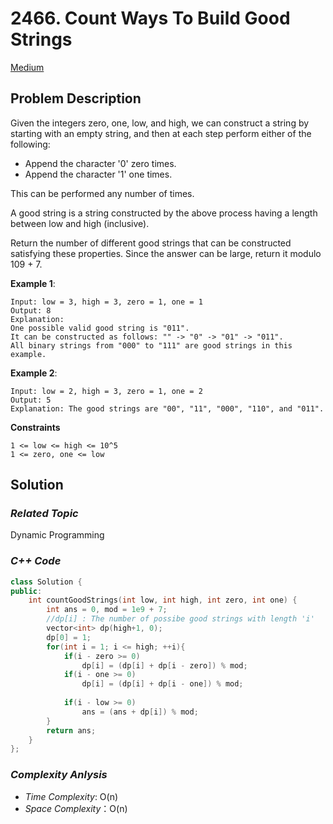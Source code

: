 # 2466. Count Ways To Build Good Strings
[Medium](https://leetcode.com/problems/count-ways-to-build-good-strings/description/)

## Problem Description

Given the integers zero, one, low, and high, we can construct a string by starting with an empty string, and then at each step perform either of the following:

  - Append the character '0' zero times.
  - Append the character '1' one times.

This can be performed any number of times.

A good string is a string constructed by the above process having a length between low and high (inclusive).

Return the number of different good strings that can be constructed satisfying these properties. Since the answer can be large, return it modulo 109 + 7.

**Example 1**:
```
Input: low = 3, high = 3, zero = 1, one = 1
Output: 8
Explanation: 
One possible valid good string is "011". 
It can be constructed as follows: "" -> "0" -> "01" -> "011". 
All binary strings from "000" to "111" are good strings in this example.
```
**Example 2**:
```
Input: low = 2, high = 3, zero = 1, one = 2
Output: 5
Explanation: The good strings are "00", "11", "000", "110", and "011".
```

**Constraints**
```
1 <= low <= high <= 10^5
1 <= zero, one <= low
```

## Solution

### _Related Topic_
   Dynamic Programming

### _C++ Code_
```cpp
class Solution {
public:
    int countGoodStrings(int low, int high, int zero, int one) {
        int ans = 0, mod = 1e9 + 7;
        //dp[i] : The number of possibe good strings with length 'i'
        vector<int> dp(high+1, 0);
        dp[0] = 1;
        for(int i = 1; i <= high; ++i){
            if(i - zero >= 0)
                dp[i] = (dp[i] + dp[i - zero]) % mod;
            if(i - one >= 0)
                dp[i] = (dp[i] + dp[i - one]) % mod;
            
            if(i - low >= 0)
                ans = (ans + dp[i]) % mod;
        }
        return ans;
    }
};
```

### _Complexity Anlysis_
- _Time Complexity_: O(n)
- _Space Complexity_：O(n)
